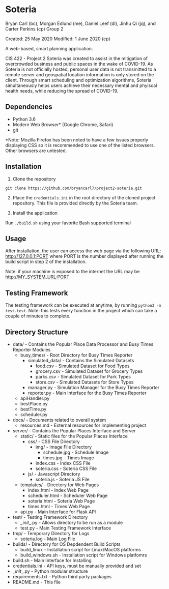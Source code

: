 # Soteria
Bryan Carl (bc), Morgan Edlund (me), Daniel Leef (dl), Jinhu Qi (jq), and Carter Perkins (cp)
Group 2

Created: 25 May 2020
Modified: 1 June 2020 (cp)

A web-based, smart planning application.

CIS 422 - Project 2
Soteria was created to assist in the mitigation of overcrowded business and public spaces in the wake of COVID-19. As Soteria is not officially hosted, personal user data is not transmitted to a remote server and geospatial location information is only stored on the client. Through smart scheduling and optimization algorithms, Soteria simultaneously helps users achieve their necessary mental and phyiscal health needs, while reducing the spread of COVID-19.

## Dependencies
* Python 3.6
* Modern Web Browser* (Google Chrome, Safari)
* git

*Note: Mozilla Firefox has been noted to have a few issues properly displaying CSS so it is recommended to use one of the listed browsers. Other browsers are untested.

## Installation

1. Clone the repository

`git clone https://github.com/bryancarl7/project2-soteria.git`

2. Place the `credentials.ini` in the root directory of the cloned project repository. This file is provided directly by the Soteria team.

3. Install the application

Run `./build.sh` using your favorite Bash supported terminal

## Usage

After installation, the user can access the web page via the following URL:
<http://127.0.0.1:PORT> where PORT is the number displayed after running the build script in step 2 of the installation. 

Note: if your machine is exposed to the internet the URL may be <http://MY_SYSTEM_URL:PORT>

## Testing Framework

The testing framework can be executed at anytime, by running `python3 -m test.test`. Note: this tests every function in the project which can take a couple of minutes to complete.

## Directory Structure
* data/ - Contains the Popular Place Data Processor and Busy Times Reporter Modules
    * busy_times/ - Root Directory for Busy Times Reporter
        * simulated_data/ - Contains the Simulated Datasets
            * food.csv - Simulated Dataset for Food Types
            * grocery.csv - Simulated Dataset for Grocery Types
            * parks.csv - Simulated Dataset for Park Types
            * store.csv - Simulated Datasets for Store Types
        * manager.py - Simulation Manager for the Busy Times Reporter
        * reporter.py - Main Interface for the Busy Times Reporter
    * apiHandler.py
    * bestPlace.py
    * bestTime.py
    * scheduler.py
* docs/ - Documents related to overall system
    * resources.md - External resources for implementing project
* server/ - Contains the Popular Places Interface and Server
    * static/ - Static files for the Popular Places Interface
        * css/ - CSS File Directory
            * img/ - Image File Directory
                * schedule.jpg - Schedule Image
                * times.jpg - Times Image
            * index.css - Index CSS File
            * soteria.css - Soteria CSS File
        * js/ - Javascript Directory
            * soteria.js - Soteria JS File
    * templates/ - Directory for Web Pages
        * index.html - Index Web Page
        * scheduler.html - Scheduler Web Page
        * soteria.html - Soteria Web Page
        * times.html - Times Web Page
    * api.py - Main Interface for Flask API 
* test/ - Testing Framework Directory
    * _\_init_\_.py - Allows directory to be run as a module
    * test.py - Main Testing Framework Interface
* tmp/ - Temporary Directory for Logs
    * soteria.log - Main Log File
* builds/ - Directory for OS Depdendent Build Scripts
    * build_linux - Installation script for Linux/MacOS platforms
    * build_windows.sh - Installation script for Windows platfomrs
* build.sh - Main Interface for Installing
* credentials.ini - API keys, must be manually provided and set
* _\_init_\_.py - Python modular structure
* requirements.txt - Python third party packages
* README.md - This file
